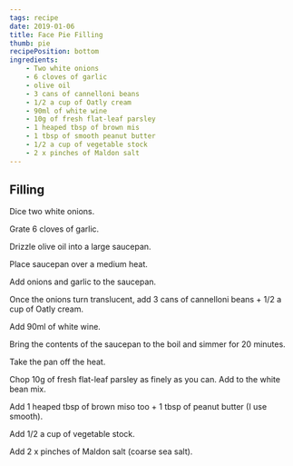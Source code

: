 ```yaml
---
tags: recipe
date: 2019-01-06
title: Face Pie Filling
thumb: pie
recipePosition: bottom
ingredients: 
    - Two white onions
    - 6 cloves of garlic
    - olive oil
    - 3 cans of cannelloni beans
    - 1/2 a cup of Oatly cream
    - 90ml of white wine
    - 10g of fresh flat-leaf parsley
    - 1 heaped tbsp of brown mis
    - 1 tbsp of smooth peanut butter
    - 1/2 a cup of vegetable stock
    - 2 x pinches of Maldon salt
---
```


## Filling

Dice two white onions.

Grate 6 cloves of garlic.

Drizzle olive oil into a large saucepan.

Place saucepan over a medium heat.

Add onions and garlic to the saucepan.

Once the onions turn translucent, add 3 cans of cannelloni beans + 1/2 a cup of Oatly cream.

Add 90ml of white wine.

Bring the contents of the saucepan to the boil and simmer for 20 minutes.

Take the pan off the heat.

Chop 10g of fresh flat-leaf parsley as finely as you can.
Add to the white bean mix.

Add 1 heaped tbsp of brown miso too + 1 tbsp of peanut butter (I use smooth).

Add 1/2 a cup of vegetable stock.

Add 2 x pinches of Maldon salt (coarse sea salt).